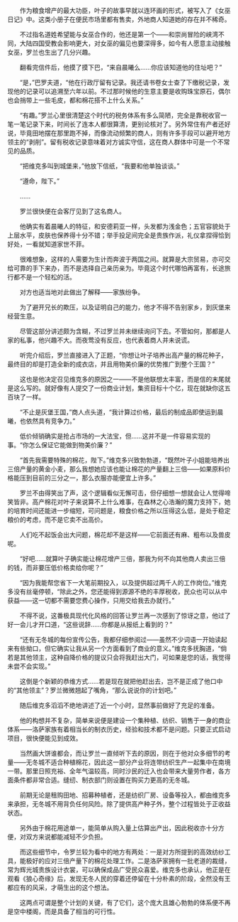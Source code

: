 　　作为粮食增产的最大功臣，叶子的故事早就以连环画的形式，被写入了《女巫日记》中。这类小册子在便民市场里都有售卖，外地商人知道她的存在并不稀奇。

　　不过指名道姓希望能与女巫合作的，他还是第一个——和崇尚冒险的峡湾不同，大陆四国受教会影响更大，对女巫的偏见也要深得多，如今有人愿意主动接触女巫，罗兰也生出了几分兴趣。

　　翻看完信件后，他摸了摸下巴，“来自晨曦么……你应该知道他的住址吧？”

　　“是，”巴罗夫道，“他在行政厅留有记录。我还请书卷女士查了下缴税记录，发现他的记录可以追溯至六年以前。不过那时候他的生意主要是收购珠宝原石，偶尔也会捎带上一些毛皮，都和棉花搭不上什么关系。”

　　“有趣。”罗兰心里很清楚这个时代的税务体系有多么简陋，完全是靠税收官一笔一笔记录下来，时间长了连本人都很算清，更别论核对了。另外常住有产者还好说，毕竟田地摆在那里跑不掉，而像流动频繁的商人，则有许多手段可以避开地方领主的“剥削”。留有税收记录意味着对方诚实守信，这在商人群体中可是一个不常见的品质。

　　“把维克多叫到城堡来，”他放下信纸，“我要和他单独谈谈。”

　　“遵命，陛下。”

　　……

　　罗兰很快便在会客厅见到了这名商人。

　　他确实有着晨曦人的特征，和安德莉亚一样，头发都为浅金色；五官容貌处于上层水平，皮肤也保养得十分不错；举手投足间完全是贵族作派，礼仪拿捏得恰到好处，一看就知道家世不菲。

　　很难想象，这样的人需要为生计而奔波于两国之间。就算是大宗贸易，亦可交给可靠的手下来办，而不是选择自己亲历亲为。毕竟这个时代哪怕再富有，长途旅行都不是一个轻松的活。

　　对方也适当地对此做出了解释——家族纷争。

　　为了避开兄长的欺压，以及证明自己的能力，他才不得不告别家乡，到灰堡来经营生意。

　　尽管这部分讲述颇为含糊，不过罗兰并未继续询问下去。不管如何，那都是人家的私事，他兴趣不大。而夜莺没有反应，也代表着商人并未说谎。

　　听完介绍后，罗兰直接进入了正题，“你想让叶子培养出高产量的棉花种子，最终目的却是打造全新的成衣店，并且用物美价廉的优势推广到整个王国？”

　　这也是他决定召见维克多的原因之一——不是他联想太丰富，而是信的末尾就是这么写的。就好像有人提交了一份商业计划，集资目标十个亿，现在就缺你这五百块了一样。

　　“不止是灰堡王国，”商人点头道，“我计算过价格，最后的制成品即使运到晨曦，也依然具有竞争力。”

　　低价倾销确实是抢占市场的一大法宝，但……这并不是一件容易实现的事。“你怎么保证它能做到物美价廉？”

　　“首先我需要特殊的棉花，陛下。”维克多兴致勃勃道，“既然叶子小姐能培养出三倍产量的黄金小麦，那么我想她应该也能让棉花的产量翻上三倍——如果原料价格能压到目前的三分之一，那么衣服亦能便宜上许多。”

　　罗兰不由得笑出了声，这个逻辑看似无懈可击，但仔细想一想就会让人觉得啼笑皆非。高产棉花对叶子来说算不上什么难事，在森林之心浩瀚的魔力支持下，她的培育时间还能进一步缩短，可问题是，粮食价格之所以压得这么低，是处于稳定粮价的考虑，而不是它卖不出高价。

　　人们吃不起饭会出大问题，棉花却不是这样——它前面还有麻、粗布以及兽皮呢。

　　“好吧……就算叶子确实能让棉花增产三倍，那我为何不向其他商人卖出三倍的钱，而非要压低价格卖给你呢？”

　　“因为我能帮您省下一大笔前期投入，以及提供超过两千人的工作岗位。”维克多没有丝毫停顿，“除此之外，您还能得到源源不绝的丰厚税收，民众也可以从中获益——这一切都不需要您费心操作，只用交给我去办就行。”

　　不得不说，这番极具现代化风格的回答让罗兰再一次感到了惊讶之意，他过了好一会儿才开口道，“这些说辞……你都是从报纸上看到的？”

　　“还有无冬城的每份宣传公告，我都仔细参阅过——虽然不少词语一开始读起来有些拗口，但它确实让我从另一个方面看到了商业的意义。”维克多抚胸道，“倘若是其他领主，这种自降价格的提议只会将我赶出大门，可如果是您的话，我觉得未尝不会实现。”

　　这倒是个新颖的恭维方式……若是现在就把他赶出去，岂不是正成了他口中的“其他领主”？罗兰微微翘起了嘴角，“那么说说你的计划吧。”

　　随后维克多滔滔不绝地讲述了近一个小时，显然事前做好了充足的准备。

　　他的构想并不复杂，简单来说便是建设一个集种植、纺织、销售于一身的商业体系——洛萨家族有着相当长的制衣历史，经验和技术都不是问题。只要正式启动项目，很快便能见到成效。

　　当然画大饼谁都会，而让罗兰一直倾听下去的原因，则在于他对众多细节的考量——无冬城不适合种植棉花，因此这一部分产业将连带纺织生产一起集中在南境一带。那里日照充裕、全年气温较高，同时沙民的迁入也会带来大量劳作者，各方面条件都非常合适。缝纫、制衣部门则设置在购买力更高的无冬城。

　　前期无论是租购田地、招募种植者，还是纺织厂房、设备等投入，都由维克多来承担，无冬城不用背负任何风险。除了提供高产种子外，整个过程皆处于正收益状态。

　　另外由于棉花用途单一，能简单从购入量上估算出产出，因此税收亦十分方便，对双方来说都能减轻不少负担。

　　而这些细节中，令罗兰较为看中的地方有两处：一是对方所提到的高效纺纱工具，能极好的应对三倍产量下的棉花处理工作。二是洛萨家拥有一批老道的裁缝，常为辉光城贵族设计衣裳，可以确保成品广受民众喜爱。维克多也承认，他正是在观看《狼心奇缘》后，发现无冬人民的穿着还停留在十分朴素的阶段，全然没有王都应有的风采，才萌生出的这个想法。

　　这两点可谓是整个计划的关键，有了它们，这个庞大且雄心勃勃的体系便不再是空中楼阁，而是具备了相当的可行性。
